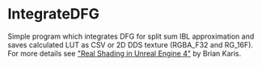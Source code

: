 IntegrateDFG
=======

Simple program which integrates DFG for split sum IBL approximation and saves calculated LUT as CSV or 2D DDS texture (RGBA_F32 and RG_16F). For more details see ["Real Shading in Unreal Engine 4"](http://blog.selfshadow.com/publications/s2013-shading-course/) by Brian Karis.
